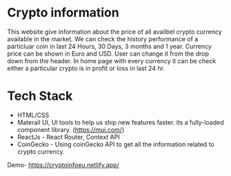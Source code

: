 # Crypto information
This website give information about the price of all availbel crypto currency available in the market.
We can check the history performance of a particluar coin in last 24 Hours, 30 Days, 3 months and 1 year.
Currency price can be shown in Euro and USD. User can change it from the drop down from the header.
In home page with every currency it can be check either a particular crypto is in profit or loss in last 24 hr.

# Tech Stack
- HTML/CSS 
- Materail UI, UI tools to help us ship new features faster. its a fully-loaded component library. (https://mui.com/)
- ReactJs - React Router, Context API
- CoinGecko - Using coinGecko API to get all the information related to crypto currency. 




Demo- https://cryptoinfoeu.netlify.app/
